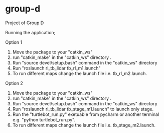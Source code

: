 # group-d

Project of Group D

Running the application;

Option 1
1.  Move the package to your "catkin_ws"
2.  run "catkin_make" in the "catkin_ws" directory .
3.  Run "source devel/setup.bash" command in the "catkin_ws" directory
4.  Run "roslaunch rl_tb_lidar tb_rl_m1.launch"
5.  To run different maps change the launch file i.e. tb_rl_m2.launch.

Option 2
1.  Move the package to your "catkin_ws"
2.  run "catkin_make" in the "catkin_ws" directory .
3.  Run "source devel/setup.bash" command in the "catkin_ws" directory
4.  Run "roslaunch rl_tb_lidar tb_stage_m1.launch" to launch only stage.
5.  Run the "turtlebot_run.py" exetuable from pycharm or another terminal e.g. "python turtlebot_run.py".
6.  To run different maps change the launch file i.e. tb_stage_m2.launch.
